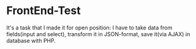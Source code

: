 # FrontEnd-Test
It's a task that I made it for open position: I have to take data from fields(input and select), transform it in JSON-format, save it(via AJAX) in database with PHP.
